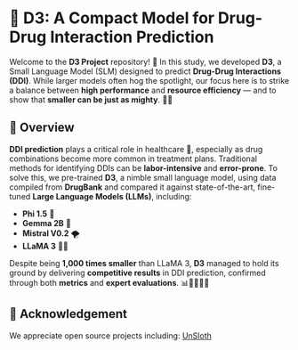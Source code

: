 # 🧬 D3: A Compact Model for Drug-Drug Interaction Prediction

Welcome to the **D3 Project** repository! 🚀 In this study, we developed **D3**, a Small Language Model (SLM) designed to predict **Drug-Drug Interactions (DDI)**. While larger models often hog the spotlight, our focus here is to strike a balance between **high performance** and **resource efficiency** — and to show that **smaller can be just as mighty**. 💪✨

## 🌟 Overview

**DDI prediction** plays a critical role in healthcare 🏥, especially as drug combinations become more common in treatment plans. Traditional methods for identifying DDIs can be **labor-intensive** and **error-prone**. To solve this, we pre-trained **D3**, a nimble small language model, using data compiled from **DrugBank** and compared it against state-of-the-art, fine-tuned **Large Language Models (LLMs)**, including:

- **Phi 1.5** 🔵
- **Gemma 2B** 💎
- **Mistral V0.2** 🌪️
- **LLaMA 3** 🦙✨

Despite being **1,000 times smaller** than LLaMA 3, **D3** managed to hold its ground by delivering **competitive results** in DDI prediction, confirmed through both **metrics** and **expert evaluations**. 📊👩‍⚕️👨‍⚕️

<!-- 

## 🚀 Quickstart

Want to get started? Follow these simple steps to run **D3** and predict DDIs:

1. Clone this repository:  
   ```bash
   git clone https://github.com/serag-ai/D3.git
   cd D3
   ```
2. Install the required dependencies:  
   ```bash
   pip install -r requirements.txt
   ```
3. Run the **fine-tuning notebook** to explore D3's training process:  
   - Open `Unsloth_Finetuning.ipynb` and execute the cells in your environment to observe the fine-tuning procedure. 🧑‍💻📓 
-->
<!-- 
## 📁 Project Structure
- `data/`: Datasets used for training and evaluation 📊
- `src/`: Source code for the model implementation and utilities 💻
- `Unsloth_Finetuning.ipynb`: Jupyter Notebook used for fine-tuning the D3 model 📓
- `requirements.txt`: Python dependencies for this project 📦 -->



<!-- ## 📜 Citation
If you use **D3** in your research, please cite our paper:

```bibtex
@misc{d3_ddi_2024,
  title={D3: A Small Language Model for Efficient Drug-Drug Interaction Prediction},
  author={Serag et al.},
  year={2024},
  howpublished={\url{https://github.com/serag-ai/D3}}
}
``` -->


## 💚 Acknowledgement
We appreciate open source projects including: 
[UnSloth](https://github.com/unslothai/unsloth)


